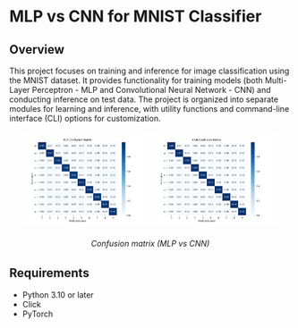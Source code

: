 # MLP vs CNN for MNIST Classifier

## Overview

This project focuses on training and inference for image classification using the MNIST dataset. It provides functionality for training models (both Multi-Layer Perceptron - MLP and Convolutional Neural Network - CNN) and conducting inference on test data. The project is organized into separate modules for learning and inference, with utility functions and command-line interface (CLI) options for customization.


<p align="center">
  <img src="./metrics/mlp_confusion_matrix.png" width="45%">
  <img src="./metrics/cnn_confusion_matrix.png" width="45%">
  <h6 align="center">
    Confusion matrix (MLP vs CNN)
  </h6>
</p>

## Requirements

- Python 3.10 or later
- Click
- PyTorch
